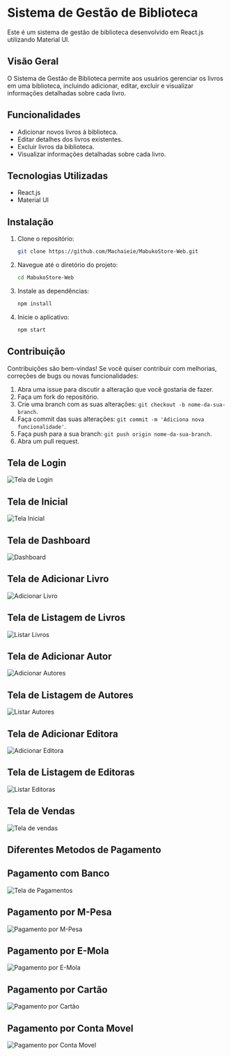 # Sistema de Gestão de Biblioteca

Este é um sistema de gestão de biblioteca desenvolvido em React.js utilizando Material UI.

## Visão Geral

O Sistema de Gestão de Biblioteca permite aos usuários gerenciar os livros em uma biblioteca, incluindo adicionar, editar, excluir e visualizar informações detalhadas sobre cada livro.

## Funcionalidades

- Adicionar novos livros à biblioteca.
- Editar detalhes dos livros existentes.
- Excluir livros da biblioteca.
- Visualizar informações detalhadas sobre cada livro.

## Tecnologias Utilizadas

- React.js
- Material UI

## Instalação

1. Clone o repositório:

   ```bash
   git clone https://github.com/Machaieie/MabukoStore-Web.git
   ```

2. Navegue até o diretório do projeto:

   ```bash
   cd MabukoStore-Web
   ```

3. Instale as dependências:

   ```bash
   npm install
   ```

4. Inicie o aplicativo:

   ```bash
   npm start
   ```

## Contribuição

Contribuições são bem-vindas! Se você quiser contribuir com melhorias, correções de bugs ou novas funcionalidades:

1. Abra uma issue para discutir a alteração que você gostaria de fazer.
2. Faça um fork do repositório.
3. Crie uma branch com as suas alterações: `git checkout -b nome-da-sua-branch`.
4. Faça commit das suas alterações: `git commit -m 'Adiciona nova funcionalidade'`.
5. Faça push para a sua branch: `git push origin nome-da-sua-branch`.
6. Abra um pull request.

## Tela de Login

![Tela de Login](./src/assets/pictures/telaLogin.png)

## Tela de Inicial

![Tela Inicial](./src/assets/pictures/home.png)

## Tela de Dashboard

![Dashboard](./src/assets/pictures/dashboard.png)

## Tela de Adicionar Livro

![Adicionar Livro](./src/assets/pictures/addBook.png)

## Tela de Listagem de Livros

![Listar Livros](./src/assets/pictures/listBook.png)

## Tela de Adicionar Autor

![Adicionar Autores](./src/assets/pictures/addAuthor.png)

## Tela de Listagem de Autores

![Listar Autores](./src/assets/pictures/listAuthors.png)

## Tela de Adicionar Editora

![Adicionar Editora](./src/assets/pictures/addPublishre.png)

## Tela de Listagem de Editoras

![Listar Editoras](./src/assets/pictures/listPublishers.png)

## Tela de Vendas

![Tela de vendas](./src/assets/pictures/saleTable.png)


##  Diferentes Metodos de Pagamento

## Pagamento com Banco
![Tela de Pagamentos](./src/assets/pictures/payment.png)

## Pagamento por M-Pesa
![Pagamento por M-Pesa](./src/assets/pictures/mpesa.png)

## Pagamento por E-Mola
![Pagamento por E-Mola](./src/assets/pictures/emola.png)

## Pagamento por Cartão
![Pagamento por Cartão](./src/assets/pictures/cartao.png)

## Pagamento por Conta Movel
![Pagamento por Conta Movel](./src/assets/pictures/contamovek.png)

